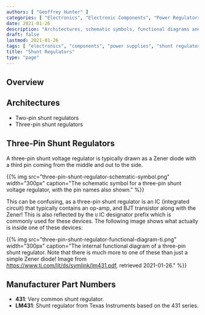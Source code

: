 ```yaml
---
authors: [ "Geoffrey Hunter" ]
categories: [ "Electronics", "Electronic Components", "Power Regulators" ]
date: 2021-01-26
description: "Architectures, schematic symbols, functional diagrams and more info on 2 and 3-pin shunt voltage regulators."
draft: false
lastmod: 2021-01-26
tags: [ "electronics", "components", "power supplies", "shunt regulators", "Zeners", "Zener diodes", "voltage references" ]
title: "Shunt Regulators"
type: "page"
---
```


## Overview


## Architectures

* Two-pin shunt regulators
* Three-pin shunt regulators

## Three-Pin Shunt Regulators

A three-pin shunt voltage regulator is typically drawn as a Zener diode with a third pin coming from the middle and out to the side. 

{{% img src="three-pin-shunt-regulator-schematic-symbol.png" width="300px" caption="The schematic symbol for a three-pin shunt voltage regulator, with the pin names also shown." %}}

This can be confusing, as a three-pin shunt regulator is an IC (integrated circuit) that typically contains an op-amp, and BJT transistor along with the Zener! This is also reflected by the `U` IC designator prefix which is commonly used for these devices. The following image shows what actually is inside one of these devices:

{{% img src="three-pin-shunt-regulator-functional-diagram-ti.png" width="300px" caption="The internal functional diagram of a three-pin shunt regulator. Note that there is much more to one of these than just a simple Zener diode! Image from https://www.ti.com/lit/ds/symlink/lm431.pdf, retrieved 2021-01-26." %}}


## Manufacturer Part Numbers

* **431**: Very common shunt regulator.
* **LM431**: Shunt regulator from Texas Instruments based on the 431 series.
